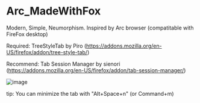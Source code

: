 # Arc_MadeWithFox
Modern, Simple, Neumorphism. Inspired by Arc browser (compatitable with FireFox desktop)

Required: TreeStyleTab by Piro (https://addons.mozilla.org/en-US/firefox/addon/tree-style-tab/)

Recommend: Tab Session Manager by sienori (https://addons.mozilla.org/en-US/firefox/addon/tab-session-manager/)


![image](https://github.com/user-attachments/assets/9e7e1e3c-da08-4501-8d83-d0b4b0c7e49a)


tip: You can minimize the tab with "Alt+Space+n" (or Command+m)
